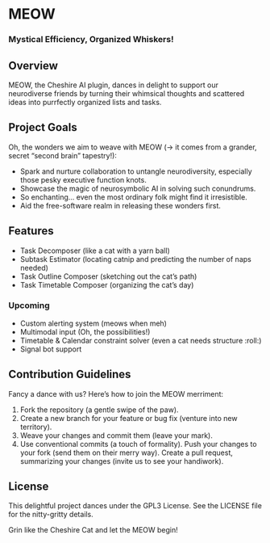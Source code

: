 # MEOW
### Mystical Efficiency, Organized Whiskers!
## Overview
MEOW, the Cheshire AI plugin, dances in delight to support our neurodiverse friends by turning their whimsical thoughts and scattered ideas into purrfectly organized lists and tasks.

## Project Goals
Oh, the wonders we aim to weave with MEOW (-> it comes from a grander, secret “second brain” tapestry!):
- Spark and nurture collaboration to untangle neurodiversity, especially those pesky executive function knots.
- Showcase the magic of neurosymbolic AI in solving such conundrums.
- So enchanting... even the most ordinary folk might find it irresistible.
- Aid the free-software realm in releasing these wonders first.

## Features
- Task Decomposer (like a cat with a yarn ball)
- Subtask Estimator (locating catnip and predicting the number of naps needed)
- Task Outline Composer (sketching out the cat’s path)
- Task Timetable Composer (organizing the cat’s day)

### Upcoming
- Custom alerting system (meows when meh)
- Multimodal input (Oh, the possibilities!)
- Timetable & Calendar constraint solver (even a cat needs structure :roll:)
- Signal bot support

## Contribution Guidelines
Fancy a dance with us? Here’s how to join the MEOW merriment:
1. Fork the repository (a gentle swipe of the paw).
2. Create a new branch for your feature or bug fix (venture into new territory).
3. Weave your changes and commit them (leave your mark).
4. Use conventional commits (a touch of formality).
Push your changes to your fork (send them on their merry way).
Create a pull request, summarizing your changes (invite us to see your handiwork).

## License
This delightful project dances under the GPL3 License. See the LICENSE file for the nitty-gritty details.

Grin like the Cheshire Cat and let the MEOW begin!